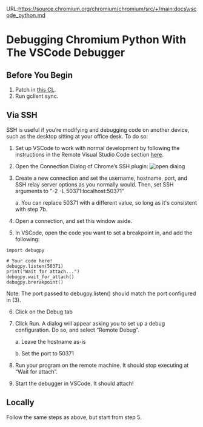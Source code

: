 URL:https://source.chromium.org/chromium/chromium/src/+/main:docs\vscode_python.md
# Debugging Chromium Python With The VSCode Debugger

## Before You Begin

1. Patch in [this CL](https://chromium-review.googlesource.com/c/chromium/src/+/2466896).
2. Run gclient sync.

## Via SSH

SSH is useful if you’re modifying and debugging code on another device, such as
the desktop sitting at your office desk. To do so:

1. Set up VSCode to work with normal development by following the instructions
   in the Remote Visual Studio Code section
   [here](https://docs.google.com/document/d/1ZlG8VQxudxvDs-EtpQvaPVcAPfSMdYlXr42s_487wLo/edit#bookmark=id.j10hyv6nlkws).
2. Open the Connection Dialog of Chrome’s SSH plugin: ![open
   dialog](images/vscode_python_connection_dialog.png)
3. Create a new connection and set the username, hostname, port, and SSH relay
   server options as you normally would. Then, set SSH arguments to "-2 -L
   50371:localhost:50371"

    a. You can replace 50371 with a different value, so long as it's consistent
    with step 7b.

4. Open a connection, and set this window aside.
5. In VSCode, open the code you want to set a breakpoint in, and add the
   following:

```
import debugpy

# Your code here!
debugpy.listen(50371)
print("Wait for attach...")
debugpy.wait_for_attach()
debugpy.brerakpoint()
```

Note: The port passed to debugpy.listen() should match the port configured in (3).

6. Click on the Debug tab
7. Click Run. A dialog will appear asking you to set up a debug configuration.
   Do so, and select “Remote Debug”.

    a. Leave the hostname as-is

    b. Set the port to 50371

8. Run your program on the remote machine. It should stop executing at “Wait for
   attach”.
9. Start the debugger in VSCode. It should attach!

## Locally

Follow the same steps as above, but start from step 5.
